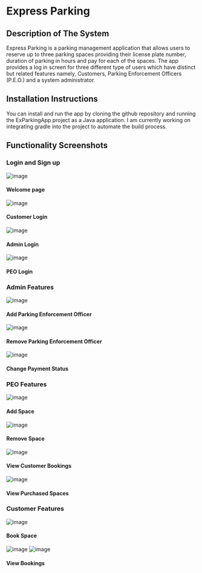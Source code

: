 # Express Parking
## Description of The System

Express Parking is a parking management application that allows users to reserve up to three parking spaces providing their license plate number, duration of parking in hours and pay for each of the spaces. The app provides a log in screen for three different type of users which have distinct but related features namely, Customers, Parking Enforcement Officers (P.E.O.) and a system administrator.

## Installation Instructions
You can install and run the app by cloning the github repository and running the ExParkingApp project as a Java application. I am currently working on integrating gradle into the project to automate the build process.

## Functionality Screenshots
### Login and Sign up

![image](ExParkingApp/Screenshots//Welcome.png)
#### Welcome page

![image](ExParkingApp/Screenshots/LoginC.png)
#### Customer Login

![image](ExParkingApp/Screenshots/LoginA.png)
#### Admin Login

![image](ExParkingApp/Screenshots/LoginP.png)
#### PEO Login
### Admin Features
![image](ExParkingApp/Screenshots/AddPeo.png)
#### Add Parking Enforcement Officer
![image](ExParkingApp/Screenshots/RemPeo.png)
#### Remove Parking Enforcement Officer

![image](ExParkingApp/Screenshots/setPay.png)
#### Change Payment Status

### PEO Features
![image](ExParkingApp/Screenshots/addSpaceP.png)
#### Add Space
![image](ExParkingApp/Screenshots/remSpaceP.png)
#### Remove Space

![image](ExParkingApp/Screenshots/ViewCustomer.png)
#### View Customer Bookings
![image](ExParkingApp/Screenshots/ViewSpace.png)
#### View Purchased Spaces

### Customer Features
![image](ExParkingApp/Screenshots/BookSpace.png)
#### Book Space

![image](ExParkingApp/Screenshots/ViewBook.png)
![image](ExParkingApp/Screenshots/ViewBook2.png)
#### View Bookings
